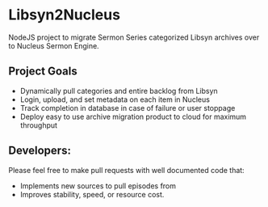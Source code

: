 # Libsyn2Nucleus

NodeJS project to migrate Sermon Series categorized Libsyn archives over to Nucleus Sermon Engine.

## Project Goals

- Dynamically pull categories and entire backlog from Libsyn
- Login, upload, and set metadata on each item in Nucleus
- Track completion in database in case of failure or user stoppage
- Deploy easy to use archive migration product to cloud for maximum throughput

## Developers:

Please feel free to make pull requests with well documented code that:

- Implements new sources to pull episodes from
- Improves stability, speed, or resource cost.
